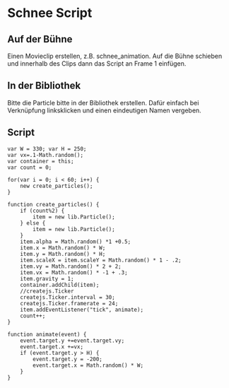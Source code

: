 # Schnee Script

## Auf der Bühne

Einen Movieclip erstellen, z.B. schnee_animation. Auf die Bühne schieben und innerhalb des Clips dann das Script an Frame 1 einfügen.

## In der Bibliothek

Bitte die Particle bitte in der Bibliothek erstellen. Dafür einfach bei Verknüpfung linksklicken und einen eindeutigen Namen vergeben.

## Script

```
var W = 330; var H = 250;
var vx=.1-Math.random();
var container = this;
var count = 0;

for(var i = 0; i < 60; i++) {
	new create_particles();
}

function create_particles() {
	if (count%2) {
		item = new lib.Particle();
	} else {
		item = new lib.Particle();
	}
	item.alpha = Math.random() *1 +0.5;
	item.x = Math.random() * W;
	item.y = Math.random() * H;
	item.scaleX = item.scaleY = Math.random() * 1 - .2;
	item.vy = Math.random() * 2 + 2;
	item.vx = Math.random() * -1 + .3;
	item.gravity = 1;
	container.addChild(item);
	//createjs.Ticker
	createjs.Ticker.interval = 30;
	createjs.Ticker.framerate = 24;
	item.addEventListener("tick", animate);
	count++;
}

function animate(event) {
	event.target.y +=event.target.vy;
	event.target.x +=vx;
	if (event.target.y > H) {
		event.target.y = -200;
		event.target.x = Math.random() * W;
	}
}
```
